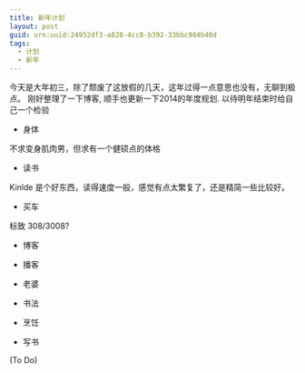 ```yaml
---
title: 新年计划 
layout: post
guid: urn:uuid:24952df3-a828-4cc8-b392-33bbc984b40d
tags:
  - 计划
  - 新年
---
```


今天是大年初三，除了颓废了这放假的几天，这年过得一点意思也没有，无聊到极点。
刚好整理了一下博客, 顺手也更新一下2014的年度规划.
以待明年结束时给自己一个检验

- 身体

不求变身肌肉男，但求有一个健硕点的体格

- 读书

Kinlde 是个好东西，读得速度一般，感觉有点太繁复了，还是精简一些比较好。

- 买车

 标致 308/3008?

- 博客

- 播客

- 老婆

- 书法

- 烹饪

- 写书


(To Do)
